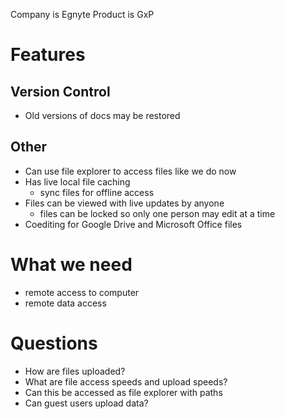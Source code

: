 Company is Egnyte
Product is GxP

# Features
## Version Control 
- Old versions of docs may be restored

## Other
- Can use file explorer to access files like we do now
- Has live local file caching
    - sync files for offline access
- Files can be viewed with live updates by anyone
    - files can be locked so only one person may edit at a time
- Coediting for Google Drive and Microsoft Office files

# What we need
- remote access to computer
- remote data access

# Questions
- How are files uploaded?
- What are file access speeds and upload speeds?
- Can this be accessed as file explorer with paths
- Can guest users upload data?
